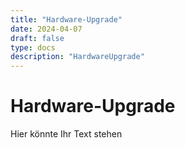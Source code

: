 ```yaml
---
title: "Hardware-Upgrade"
date: 2024-04-07
draft: false
type: docs
description: "HardwareUpgrade"
---
```


# Hardware-Upgrade

Hier könnte Ihr Text stehen
